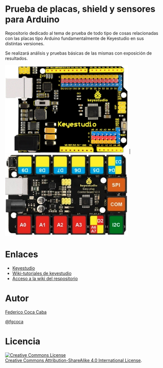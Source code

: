 # **Prueba de placas, shield y sensores para Arduino**
Repositorio dedicado al tema de prueba de todo tipo de cosas relacionadas con las placas tipo Arduino fundamentalmente de Keyestudio en sus distintas versiones.

Se realizará análisis y pruebas básicas de las mismas con exposición de resultados.

![](https://github.com/fgcoca/Prueba-de-placas-shield-y-sensores-para-Arduino/blob/master/0-Portada/UNO-con-pines.png) | ![](https://github.com/fgcoca/Prueba-de-placas-shield-y-sensores-para-Arduino/blob/master/0-Portada/UNO-easy-plug.png)

# **Enlaces**
* [Keyestudio](https://www.keyestudio.com/)
* [Wiki-tutoriales de keyestudio](https://wiki.keyestudio.com/Main_Page)
* [Acceso a la wiki del respositorio](https://github.com/fgcoca/Prueba-de-placas-shield-y-sensores-para-Arduino/wiki)

# **Autor**

[Federico Coca Caba](https://github.com/fgcoca)

[@fgcoca](https://twitter.com/fgcoca)

# **Licencia**
<a rel="license" href="http://creativecommons.org/licenses/by-sa/4.0/"><img alt="Creative Commons License" style="border-width:0" src="https://i.creativecommons.org/l/by-sa/4.0/88x31.png" /></a><br /> <a rel="license" href="http://creativecommons.org/licenses/by-sa/4.0/">Creative Commons Attribution-ShareAlike 4.0 International License</a>.



